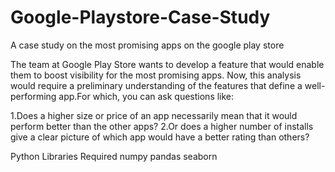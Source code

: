 # Google-Playstore-Case-Study
A case study on the most promising apps on the google play store

The team at Google Play Store wants to develop a feature that would enable them to boost visibility for the most promising apps. Now, this analysis would require a preliminary understanding of the features that define a well-performing app.For which, you can ask questions like:

1.Does a higher size or price of an app necessarily mean that it would perform better than the other apps? 
2.Or does a higher number of installs give a clear picture of which app would have a better rating than others?

Python Libraries Required
numpy 
pandas
seaborn


